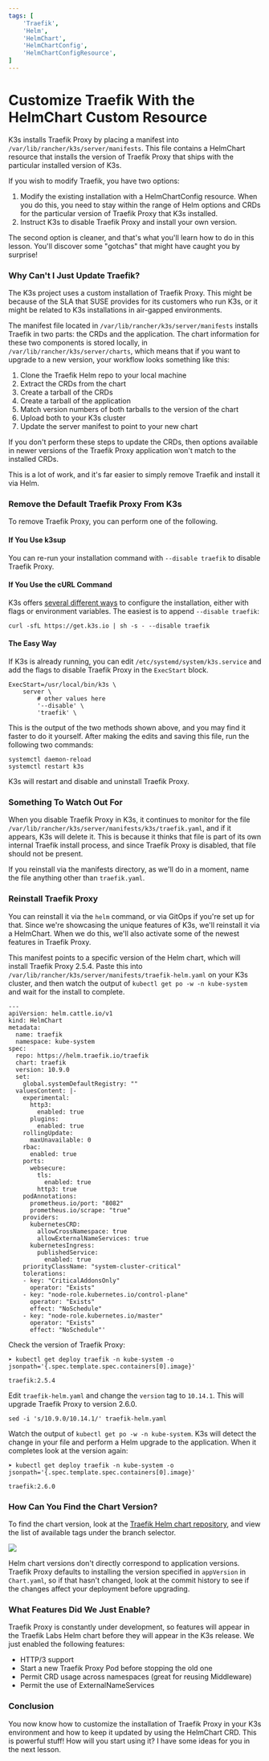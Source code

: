 ```yaml
---
tags: [
    'Traefik',
    'Helm',
    'HelmChart',
    'HelmChartConfig',
    'HelmChartConfigResource',
]
---
```



# Customize Traefik With the HelmChart Custom Resource

K3s installs Traefik Proxy by placing a manifest into `/var/lib/rancher/k3s/server/manifests`. This file contains a HelmChart resource that installs the version of Traefik Proxy that ships with the particular installed version of K3s.

If you wish to modify Traefik, you have two options:

1. Modify the existing installation with a HelmChartConfig resource. When you do this, you need to stay within the range of Helm options and CRDs for the particular version of Traefik Proxy that K3s installed.
2. Instruct K3s to disable Traefik Proxy and install your own version.

The second option is cleaner, and that's what you'll learn how to do in this lesson. You'll discover some "gotchas" that might have caught you by surprise!

### Why Can't I Just Update Traefik?

The K3s project uses a custom installation of Traefik Proxy. This might be because of the SLA that SUSE provides for its customers who run K3s, or it might be related to K3s installations in air-gapped environments.

The manifest file located in `/var/lib/rancher/k3s/server/manifests` installs Traefik in two parts: the CRDs and the application. The chart information for these two components is stored locally, in `/var/lib/rancher/k3s/server/charts`, which means that if you want to upgrade to a new version, your workflow looks something like this:

1. Clone the Traefik Helm repo to your local machine
2. Extract the CRDs from the chart
3. Create a tarball of the CRDs
4. Create a tarball of the application
5. Match version numbers of both tarballs to the version of the chart
6. Upload both to your K3s cluster
7. Update the server manifest to point to your new chart

If you don't perform these steps to update the CRDs, then options available in newer versions of the Traefik Proxy application won't match to the installed CRDs.

This is a lot of work, and it's far easier to simply remove Traefik and install it via Helm.

### Remove the Default Traefik Proxy From K3s

To remove Traefik Proxy, you can perform one of the following.

#### If You Use k3sup

You can re-run your installation command with `--disable traefik` to disable Traefik Proxy.

#### If You Use the cURL Command

K3s offers [several different ways](https://rancher.com/docs/k3s/latest/en/installation/install-options/how-to-flags/#example-b-install-k3s-exec) to configure the installation, either with flags or environment variables. The easiest is to append `--disable traefik`:

```
curl -sfL https://get.k3s.io | sh -s - --disable traefik
```

#### The Easy Way

If K3s is already running, you can edit `/etc/systemd/system/k3s.service` and add the flags to disable Traefik Proxy in the `ExecStart` block.

```
ExecStart=/usr/local/bin/k3s \
    server \
        # other values here
        '--disable' \
        'traefik' \
```

This is the output of the two methods shown above, and you may find it faster to do it yourself. After making the edits and saving this file, run the following two commands:

```
systemctl daemon-reload
systemctl restart k3s
```

K3s will restart and disable and uninstall Traefik Proxy.

### Something To Watch Out For

When you disable Traefik Proxy in K3s, it continues to monitor for the file `/var/lib/rancher/k3s/server/manifests/k3s/traefik.yaml`, and if it appears, K3s will delete it. This is because it thinks that file is part of its own internal Traefik install process, and since Traefik Proxy is disabled, that file should not be present.

If you reinstall via the manifests directory, as we'll do in a moment, name the file anything other than `traefik.yaml`.

### Reinstall Traefik Proxy

You can reinstall it via the `helm` command, or via GitOps if you're set up for that. Since we're showcasing the unique features of K3s, we'll reinstall it via a HelmChart. When we do this, we'll also activate some of the newest features in Traefik Proxy.

This manifest points to a specific version of the Helm chart, which will install Traefik Proxy 2.5.4. Paste this into `/var/lib/rancher/k3s/server/manifests/traefik-helm.yaml` on your K3s cluster, and then watch the output of `kubectl get po -w -n kube-system` and wait for the install to complete.

```
---
apiVersion: helm.cattle.io/v1
kind: HelmChart
metadata:
  name: traefik
  namespace: kube-system
spec:
  repo: https://helm.traefik.io/traefik
  chart: traefik
  version: 10.9.0
  set:
    global.systemDefaultRegistry: ""
  valuesContent: |-
    experimental:
      http3:
        enabled: true
      plugins:
        enabled: true
    rollingUpdate:
      maxUnavailable: 0
    rbac:
      enabled: true
    ports:
      websecure:
        tls:
          enabled: true
        http3: true
    podAnnotations:
      prometheus.io/port: "8082"
      prometheus.io/scrape: "true"
    providers:
      kubernetesCRD:
        allowCrossNamespace: true
        allowExternalNameServices: true
      kubernetesIngress:
        publishedService:
          enabled: true
    priorityClassName: "system-cluster-critical"
    tolerations:
    - key: "CriticalAddonsOnly"
      operator: "Exists"
    - key: "node-role.kubernetes.io/control-plane"
      operator: "Exists"
      effect: "NoSchedule"
    - key: "node-role.kubernetes.io/master"
      operator: "Exists"
      effect: "NoSchedule"'
```

Check the version of Traefik Proxy:

```
➤ kubectl get deploy traefik -n kube-system -o jsonpath='{.spec.template.spec.containers[0].image}'

traefik:2.5.4
```

Edit `traefik-helm.yaml` and change the `version` tag to `10.14.1`. This will upgrade Traefik Proxy to version 2.6.0.

```
sed -i 's/10.9.0/10.14.1/' traefik-helm.yaml
```

Watch the output of `kubectl get po -w -n kube-system`. K3s will detect the change in your file and perform a Helm upgrade to the application. When it completes look at the version again:

```
➤ kubectl get deploy traefik -n kube-system -o jsonpath='{.spec.template.spec.containers[0].image}'

traefik:2.6.0
```

### How Can You Find the Chart Version?

To find the chart version, look at the [Traefik Helm chart repository](https://github.com/traefik/traefik-helm-chart/), and view the list of available tags under the branch selector.

![](https://files.cdn.thinkific.com/file\_uploads/627287/images/d12/162/109/chart-version-tags.png)

Helm chart versions don't directly correspond to application versions. Traefik Proxy defaults to installing the version specified in `appVersion` in `Chart.yaml`, so if that hasn't changed, look at the commit history to see if the changes affect your deployment before upgrading.

### What Features Did We Just Enable?

Traefik Proxy is constantly under development, so features will appear in the Traefik Labs Helm chart before they will appear in the K3s release. We just enabled the following features:

* HTTP/3 support
* Start a new Traefik Proxy Pod before stopping the old one
* Permit CRD usage across namespaces (great for reusing Middleware)
* Permit the use of ExternalNameServices

### Conclusion

You now know how to customize the installation of Traefik Proxy in your K3s environment and how to keep it updated by using the HelmChart CRD. This is powerful stuff! How will you start using it? I have some ideas for you in the next lesson.
